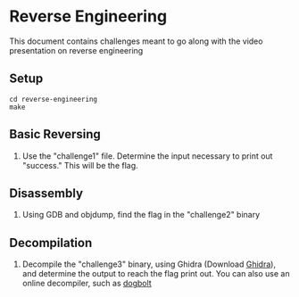 # Reverse Engineering
This document contains challenges meant to go along with the video presentation on reverse engineering

## Setup
```
cd reverse-engineering
make
```
## Basic Reversing
1. Use the "challenge1" file. Determine the input necessary to print out "success." This will be the flag.

## Disassembly
1. Using GDB and objdump, find the flag in the "challenge2" binary

## Decompilation
1. Decompile the "challenge3" binary, using Ghidra (Download [Ghidra](https://github.com/NationalSecurityAgency/ghidra/releases)), and determine the output to reach the flag print out. You can also use an online decompiler, such as [dogbolt](https://dogbolt.org/)
